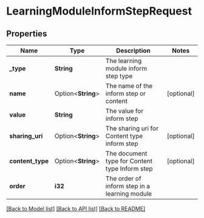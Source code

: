 # LearningModuleInformStepRequest

## Properties

Name | Type | Description | Notes
------------ | ------------- | ------------- | -------------
**_type** | **String** | The learning module inform step type | 
**name** | Option<**String**> | The name of the inform step or content | [optional]
**value** | **String** | The value for inform step | 
**sharing_uri** | Option<**String**> | The sharing uri for Content type inform step | [optional]
**content_type** | Option<**String**> | The document type for Content type Inform step | [optional]
**order** | **i32** | The order of inform step in a learning module | 

[[Back to Model list]](../README.md#documentation-for-models) [[Back to API list]](../README.md#documentation-for-api-endpoints) [[Back to README]](../README.md)


